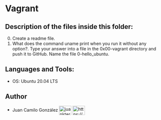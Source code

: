 # Vagrant

## Description of the files inside this folder:

0. Create a readme file.
1. What does the command uname print when you run it without any option?. Type your answer into a file in the 0x00-vagrant directory and push it to GitHub. Name the file 0-hello_ubuntu.


## Languages and Tools:

- OS: Ubuntu 20.04 LTS


## Author

- Juan Camilo González <a href="https://twitter.com/juankter" target="blank"><img align="center" src="https://raw.githubusercontent.com/rahuldkjain/github-profile-readme-generator/master/src/images/icons/Social/twitter.svg" alt="juankter" height="30" width="40" /></a>
<a href="https://bit.ly/2MBNR0t" target="blank"><img align="center" src="https://raw.githubusercontent.com/rahuldkjain/github-profile-readme-generator/master/src/images/icons/Social/linked-in-alt.svg" alt="https://bit.ly/2mbnr0t" height="30" width="40" /></a>